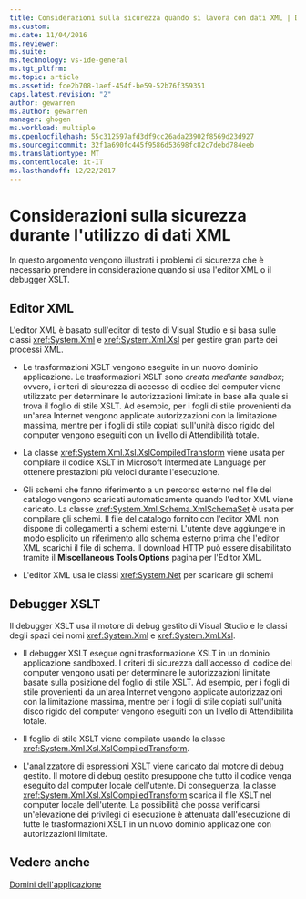 ```yaml
---
title: Considerazioni sulla sicurezza quando si lavora con dati XML | Documenti Microsoft
ms.custom: 
ms.date: 11/04/2016
ms.reviewer: 
ms.suite: 
ms.technology: vs-ide-general
ms.tgt_pltfrm: 
ms.topic: article
ms.assetid: fce2b708-1aef-454f-be59-52b76f359351
caps.latest.revision: "2"
author: gewarren
ms.author: gewarren
manager: ghogen
ms.workload: multiple
ms.openlocfilehash: 55c312597afd3df9cc26ada23902f8569d23d927
ms.sourcegitcommit: 32f1a690fc445f9586d53698fc82c7debd784eeb
ms.translationtype: MT
ms.contentlocale: it-IT
ms.lasthandoff: 12/22/2017
---
```

# <a name="security-considerations-when-working-with-xml-data"></a>Considerazioni sulla sicurezza durante l'utilizzo di dati XML
In questo argomento vengono illustrati i problemi di sicurezza che è necessario prendere in considerazione quando si usa l'editor XML o il debugger XSLT.  
  
## <a name="xml-editor"></a>Editor XML  
 L'editor XML è basato sull'editor di testo di Visual Studio e si basa sulle classi <xref:System.Xml> e <xref:System.Xml.Xsl> per gestire gran parte dei processi XML.  
  
-   Le trasformazioni XSLT vengono eseguite in un nuovo dominio applicazione. Le trasformazioni XSLT sono *creata mediante sandbox*; ovvero, i criteri di sicurezza di accesso di codice del computer viene utilizzato per determinare le autorizzazioni limitate in base alla quale si trova il foglio di stile XSLT. Ad esempio, per i fogli di stile provenienti da un'area Internet vengono applicate autorizzazioni con la limitazione massima, mentre per i fogli di stile copiati sull'unità disco rigido del computer vengono eseguiti con un livello di Attendibilità totale.  
  
-   La classe <xref:System.Xml.Xsl.XslCompiledTransform> viene usata per compilare il codice XSLT in Microsoft Intermediate Language per ottenere prestazioni più veloci durante l'esecuzione.  
  
-   Gli schemi che fanno riferimento a un percorso esterno nel file del catalogo vengono scaricati automaticamente quando l'editor XML viene caricato. La classe <xref:System.Xml.Schema.XmlSchemaSet> è usata per compilare gli schemi. Il file del catalogo fornito con l'editor XML non dispone di collegamenti a schemi esterni. L'utente deve aggiungere in modo esplicito un riferimento allo schema esterno prima che l'editor XML scarichi il file di schema. Il download HTTP può essere disabilitato tramite il **Miscellaneous Tools Options** pagina per l'Editor XML.  
  
-   L'editor XML usa le classi <xref:System.Net> per scaricare gli schemi  
  
## <a name="xslt-debugger"></a>Debugger XSLT  
 Il debugger XSLT usa il motore di debug gestito di Visual Studio e le classi degli spazi dei nomi <xref:System.Xml> e <xref:System.Xml.Xsl>.  
  
-   Il debugger XSLT esegue ogni trasformazione XSLT in un dominio applicazione sandboxed. I criteri di sicurezza dall'accesso di codice del computer vengono usati per determinare le autorizzazioni limitate basate sulla posizione del foglio di stile XSLT. Ad esempio, per i fogli di stile provenienti da un'area Internet vengono applicate autorizzazioni con la limitazione massima, mentre per i fogli di stile copiati sull'unità disco rigido del computer vengono eseguiti con un livello di Attendibilità totale.  
  
-   Il foglio di stile XSLT viene compilato usando la classe <xref:System.Xml.Xsl.XslCompiledTransform>.  
  
-   L'analizzatore di espressioni XSLT viene caricato dal motore di debug gestito. Il motore di debug gestito presuppone che tutto il codice venga eseguito dal computer locale dell'utente. Di conseguenza, la classe <xref:System.Xml.Xsl.XslCompiledTransform> scarica il file XSLT nel computer locale dell'utente. La possibilità che possa verificarsi un'elevazione dei privilegi di esecuzione è attenuata dall'esecuzione di tutte le trasformazioni XSLT in un nuovo dominio applicazione con autorizzazioni limitate.  
  
## <a name="see-also"></a>Vedere anche  
 [Domini dell'applicazione](/dotnet/framework/app-domains/application-domains)  